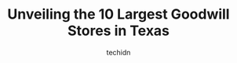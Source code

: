 ---
layout: ampstory
image: https://i0.wp.com/paketmu.com/wp-content/uploads/2023/06/goodwill-store-donation-center-0-in-texas-1686364482.png?resize=640,853
author: techidn
featured: false
description: Explore the diverse Goodwill Store scene in Texas, home to an incredible selection of 10 establishments catering to every taste. Whether youre in search of iconic favorites or undiscovered 
title: Unveiling the 10 Largest Goodwill Stores in Texas
cover:
   title: Unveiling the 10 Largest Goodwill Stores in Texas
   subtitle: RICKPATE
   background: https://paketmu.com/wp-content/uploads/2023/06/goodwill-store-donation-center-0-in-texas-1686364482.png

pages: 
 - layout: thirds
   top: <h1>#1 Goodwill Store</h1>
   bottom: "<p>Got 3 cute dresses... but the price for all 3 USED and DONATED dresses I ended up paying $30... way to much for stuff thats being donated... in my opinion... they should</p>"
   background: https://paketmu.com/wp-content/uploads/2023/06/goodwill-store-donation-center-1-in-texas-1686364485.jpeg
   backgroundblur: true
 - layout: thirds
   top: <h1>#2 Goodwill Store - Bedford</h1>
   bottom: "<p>I have given away things to them for years. We took our old coffee table up there and they refused it. Said it was too scratched up. It was not. All those people had to d</p>"
   background: https://paketmu.com/wp-content/uploads/2023/06/goodwill-store-donation-center-2-in-texas-1686364485.jpeg
   cta:
      link: https://paketmu.com/unveiling-the-10-largest-goodwill-stores-in-texas/
      text: Unveiling the 10 Largest Goodwill Stores in Texas
 - layout: thirds
   top: <h1>#3 Goodwill Store and Donation Station</h1>
   bottom: "<p>The prices at this store have gotten absolutely ridiculous. Whomever is looking up prices online in the back needs to realize the items at Goodwill are NOT new with tags.</p>"
   background: https://paketmu.com/wp-content/uploads/2023/06/goodwill-store-donation-center-3-in-texas-1686364486.jpeg
   cta:
      link: https://paketmu.com/unveiling-the-10-largest-goodwill-stores-in-texas/
      text: Unveiling the 10 Largest Goodwill Stores in Texas
 - layout: thirds
   top: <h1>#4 Goodwill Industries of Northeast Texas</h1>
   bottom: "<p>2010 N Graves St, McKinney, TX 75069, United States</p>"
   background: https://images.unsplash.com/photo-1524169358666-79f22534bc6e?ixlib=rb-4.0.3&ixid=MnwxMjA3fDB8MHxwaG90by1wYWdlfHx8fGVufDB8fHx8&auto=format&fit=crop&w=640&h=853&q=80
   cta:
      link: https://paketmu.com/unveiling-the-10-largest-goodwill-stores-in-texas/
      text: Unveiling the 10 Largest Goodwill Stores in Texas
 - layout: thirds
   top: <h1>#5 Goodwill Store & Donation Center</h1>
   bottom: "<p>3106 N Shiloh Rd, Garland, TX 75044, United States</p>"
   background: https://images.unsplash.com/photo-1549241520-425e3dfc01cb?ixlib=rb-4.0.3&ixid=MnwxMjA3fDB8MHxwaG90by1wYWdlfHx8fGVufDB8fHx8&auto=format&fit=crop&w=640&h=853&q=80
   cta:
      link: https://paketmu.com/unveiling-the-10-largest-goodwill-stores-in-texas/
      text: Unveiling the 10 Largest Goodwill Stores in Texas
 - layout: thirds
   top: <h1>#6 Goodwill Store and Donation Station</h1>
   bottom: "<p>21230 US-281, San Antonio, TX 78258, United States</p>"
   background: https://images.unsplash.com/photo-1614648718611-0635f29016cb?ixlib=rb-4.0.3&ixid=MnwxMjA3fDB8MHxwaG90by1wYWdlfHx8fGVufDB8fHx8&auto=format&fit=crop&w=640&h=853&q=80
   cta:
      link: https://paketmu.com/unveiling-the-10-largest-goodwill-stores-in-texas/
      text: Unveiling the 10 Largest Goodwill Stores in Texas
 - layout: thirds
   top: <h1>#7 Goodwill Store & Donation Center</h1>
   bottom: "<p>4621 Gus Thomasson Rd, Mesquite, TX 75150, United States</p>"
   background: https://images.unsplash.com/photo-1533735380053-eb8d0759b24a?ixlib=rb-4.0.3&ixid=MnwxMjA3fDB8MHxwaG90by1wYWdlfHx8fGVufDB8fHx8&auto=format&fit=crop&w=640&h=853&q=80
   cta:
      link: https://paketmu.com/unveiling-the-10-largest-goodwill-stores-in-texas/
      text: Unveiling the 10 Largest Goodwill Stores in Texas
 - layout: thirds
   middle: Continue reading...
   background: https://images.unsplash.com/photo-1632260260864-caf7fde5ec36?ixlib=rb-4.0.3&ixid=MnwxMjA3fDB8MHxwaG90by1wYWdlfHx8fGVufDB8fHx8&auto=format&fit=crop&w=640&h=853&q=80
   cta:
      link: https://paketmu.com/unveiling-the-10-largest-goodwill-stores-in-texas/
      text: Unveiling the 10 Largest Goodwill Stores in Texas
      
---